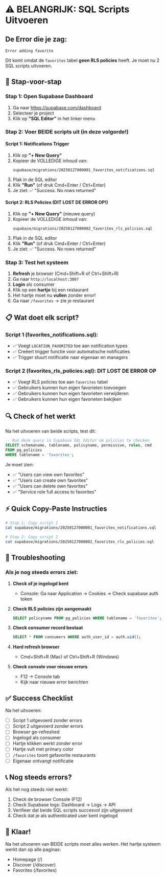 # ⚠️ BELANGRIJK: SQL Scripts Uitvoeren

## De Error die je zag:
```
Error adding favorite
```

Dit komt omdat de `favorites` tabel **geen RLS policies** heeft. Je moet nu 2 SQL scripts uitvoeren.

## 🚀 Stap-voor-stap

### Stap 1: Open Supabase Dashboard
1. Ga naar https://supabase.com/dashboard
2. Selecteer je project
3. Klik op **"SQL Editor"** in het linker menu

### Stap 2: Voer BEIDE scripts uit (in deze volgorde!)

#### Script 1: Notifications Trigger
1. Klik op **"+ New Query"**
2. Kopieer de VOLLEDIGE inhoud van:
   ```
   supabase/migrations/20250127000001_favorites_notifications.sql
   ```
3. Plak in de SQL editor
4. Klik **"Run"** (of druk Cmd+Enter / Ctrl+Enter)
5. Je ziet: ✅ "Success. No rows returned"

#### Script 2: RLS Policies (DIT LOST DE ERROR OP!)
1. Klik op **"+ New Query"** (nieuwe query)
2. Kopieer de VOLLEDIGE inhoud van:
   ```
   supabase/migrations/20250127000002_favorites_rls_policies.sql
   ```
3. Plak in de SQL editor
4. Klik **"Run"** (of druk Cmd+Enter / Ctrl+Enter)
5. Je ziet: ✅ "Success. No rows returned"

### Stap 3: Test het systeem
1. **Refresh** je browser (Cmd+Shift+R of Ctrl+Shift+R)
2. Ga naar `http://localhost:3007`
3. **Login** als consumer
4. Klik op een **hartje** bij een restaurant
5. Het hartje moet nu **vullen** zonder error!
6. Ga naar `/favorites` → zie je restaurant

## 📋 Wat doet elk script?

### Script 1 (favorites_notifications.sql):
- ✅ Voegt `LOCATION_FAVORITED` toe aan notification types
- ✅ Creëert trigger functie voor automatische notificaties
- ✅ Trigger stuurt notificatie naar eigenaar en managers

### Script 2 (favorites_rls_policies.sql): **DIT LOST DE ERROR OP**
- ✅ Voegt RLS policies toe aan `favorites` tabel
- ✅ Gebruikers kunnen hun eigen favorieten toevoegen
- ✅ Gebruikers kunnen hun eigen favorieten verwijderen
- ✅ Gebruikers kunnen hun eigen favorieten bekijken

## 🔍 Check of het werkt

Na het uitvoeren van beide scripts, test dit:

```sql
-- Run deze query in Supabase SQL Editor om policies te checken
SELECT schemaname, tablename, policyname, permissive, roles, cmd
FROM pg_policies
WHERE tablename = 'favorites';
```

Je moet zien:
- ✅ "Users can view own favorites"
- ✅ "Users can create own favorites"
- ✅ "Users can delete own favorites"
- ✅ "Service role full access to favorites"

## ⚡ Quick Copy-Paste Instructies

```bash
# Stap 1: Copy script 1
cat supabase/migrations/20250127000001_favorites_notifications.sql

# Stap 2: Copy script 2
cat supabase/migrations/20250127000002_favorites_rls_policies.sql
```

## 🐛 Troubleshooting

### Als je nog steeds errors ziet:

1. **Check of je ingelogd bent**
   - Console: Ga naar Application → Cookies → Check supabase auth token

2. **Check RLS policies zijn aangemaakt**
   ```sql
   SELECT policyname FROM pg_policies WHERE tablename = 'favorites';
   ```

3. **Check consumer record bestaat**
   ```sql
   SELECT * FROM consumers WHERE auth_user_id = auth.uid();
   ```

4. **Hard refresh browser**
   - Cmd+Shift+R (Mac) of Ctrl+Shift+R (Windows)

5. **Check console voor nieuwe errors**
   - F12 → Console tab
   - Kijk naar nieuwe error berichten

## ✅ Success Checklist

Na het uitvoeren:
- [ ] Script 1 uitgevoerd zonder errors
- [ ] Script 2 uitgevoerd zonder errors
- [ ] Browser ge-refreshed
- [ ] Ingelogd als consumer
- [ ] Hartje klikken werkt zonder error
- [ ] Hartje vult met primary color
- [ ] `/favorites` toont gefavorite restaurants
- [ ] Eigenaar ontvangt notificatie

## 📞 Nog steeds errors?

Als het nog steeds niet werkt:
1. Check de browser Console (F12)
2. Check Supabase logs: Dashboard → Logs → API
3. Verifieer dat beide SQL scripts succesvol zijn uitgevoerd
4. Check dat je als authenticated user bent ingelogd

## 🎉 Klaar!

Na het uitvoeren van BEIDE scripts moet alles werken. Het hartje systeem werkt dan op alle paginas:
- Homepage (/)
- Discover (/discover)
- Favorites (/favorites)

